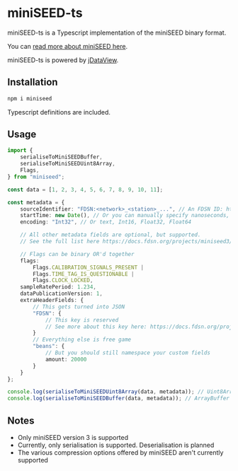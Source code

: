 # miniSEED-ts

miniSEED-ts is a Typescript implementation of the miniSEED binary format.

You can [read more about miniSEED here](https://docs.fdsn.org/projects/miniseed3/en/latest/index.html).

miniSEED-ts is powered by [jDataView](https://github.com/jDataView/jDataView).

## Installation

```sh
npm i miniseed
```

Typescript definitions are included.

## Usage

```ts
import {
	serialiseToMiniSEEDBuffer,
	serialiseToMiniSEEDUint8Array,
	Flags,
} from "miniseed";

const data = [1, 2, 3, 4, 5, 6, 7, 8, 9, 10, 11];

const metadata = {
	sourceIdentifier: "FDSN:<network>_<station>_...", // An FDSN ID: http://docs.fdsn.org/projects/source-identifiers/
	startTime: new Date(), // Or you can manually specify nanoseconds, seconds, etc
	encoding: "Int32", // Or text, Int16, Float32, Float64

	// All other metadata fields are optional, but supported.
	// See the full list here https://docs.fdsn.org/projects/miniseed3/en/latest/definition.html#field-3

	// Flags can be binary OR'd together
	flags:
		Flags.CALIBRATION_SIGNALS_PRESENT |
		Flags.TIME_TAG_IS_QUESTIONABLE |
		Flags.CLOCK_LOCKED,
	sampleRatePeriod: 1.234,
	dataPublicationVersion: 1,
    extraHeaderFields: {
        // This gets turned into JSON
        "FDSN": {
            // This key is reserved
            // See more about this key here: https://docs.fdsn.org/projects/miniseed3/en/latest/fdsn-reserved.html#fdsn-reserved-headers
        }
        // Everything else is free game
        "beans": {
            // But you should still namespace your custom fields
            amount: 20000
        }
    }
};

console.log(serialiseToMiniSEEDUint8Array(data, metadata)); // Uint8Array
console.log(serialiseToMiniSEEDBuffer(data, metadata)); // ArrayBuffer
```

## Notes

-   Only miniSEED version 3 is supported
-   Currently, only serialisation is supported. Deserialisation is planned
-   The various compression options offered by miniSEED aren't currently supported

